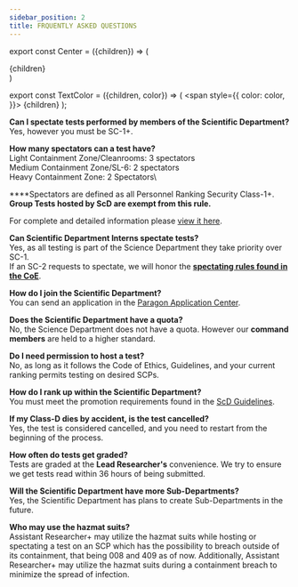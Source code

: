 ```yaml
---
sidebar_position: 2
title: FRQUENTLY ASKED QUESTIONS
---
```

export const Center = ({children}) => (
   <div
      style={{
         "textAlign": "center"
      }}>
      {children}
   </div>
)

export const TextColor = ({children, color}) => (
<span
style={{
      color: color,
    }}>
{children}
</span>
);

**Can I spectate tests performed by members of the Scientific Department?**\
Yes, however you must be SC-1+.

**How many spectators can a test have?**\
Light Containment Zone/Cleanrooms: 3 spectators\
Medium Containment Zone/SL-6: 2 spectators\
Heavy Containment Zone: 2 Spectators\

****Spectators are defined as all Personnel Ranking Security Class-1+.\
<TextColor color="#FFD139">**Group Tests hosted by ScD are exempt from this rule.**</TextColor>

For complete and detailed information please [<TextColor color="#91EABF">view it here</TextColor>](https://scpf.network/docs/coe/site\_policies/site\_access#security-class-1).

**Can Scientific Department Interns spectate tests?**\
Yes, as all testing is part of the Science Department they take priority over SC-1.\
If an SC-2 requests to spectate, we will honor the [<TextColor color="#91EABF">**spectating rules found in the CoE**</TextColor>](https://scpf.network/docs/coe/site\_policies/site\_access#notes).

**How do I join the Scientific Department?**\
You can send an application in the [Paragon Application Center](https://www.roblox.com/games/9203277214/Application-Center).

**Does the Scientific Department have a quota?**\
No, the Science Department does not have a quota. However our **command members** are held to a higher standard.

**Do I need permission to host a test?**\
No, as long as it follows the Code of Ethics, Guidelines, and your current ranking permits testing on desired SCPs.

**How do I rank up within the Scientific Department?**\
You must meet the promotion requirements found in the [ScD Guidelines](https://docs.google.com/document/d/1shk6vCUvYNv-Nyitr9_GhH5GguDjc3EC8ynAQCdxmJc/edit).

**If my Class-D dies by accident, is the test cancelled?**\
Yes, the test is considered cancelled, and you need to restart from the beginning of the process.

**How often do tests get graded?**\
Tests are graded at the <TextColor color="#735cff">**Lead Researcher's**</TextColor> convenience. We try to ensure we get tests read within 36 hours of being submitted.

**Will the Scientific Department have more Sub-Departments?**\
Yes, the Scientific Department has plans to create Sub-Departments in the future.

**Who may use the hazmat suits?**\
Assistant Researcher+ may utilize the hazmat suits while hosting or spectating a test on an SCP which has the possibility to breach outside of its containment, that being 008 and 409 as of now. Additionally, Assistant Researcher+ may utilize the hazmat suits during a containment breach to minimize the spread of infection.
